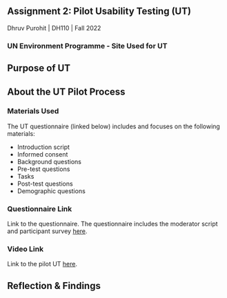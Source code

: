 ## Assignment 2: Pilot Usability Testing (UT)

Dhruv Purohit | DH110 | Fall 2022

### UN Environment Programme - Site Used for UT


## Purpose of UT 


## About the UT Pilot Process


### Materials Used

The UT questionnaire (linked below) includes and focuses on the following materials: 
* Introduction script
* Informed consent
* Background questions
* Pre-test questions
* Tasks
* Post-test questions
* Demographic questions

### Questionnaire Link
Link to the questionnaire. The questionnaire includes the moderator script and participant survey [here](https://forms.gle/aDQhmGhYESiUeESB6).

### Video Link
Link to the pilot UT [here](https://drive.google.com/file/d/1NBCB_01-NReN6Kc6yMDuIweXLQnG1v2W/view?usp=sharing).

## Reflection & Findings
